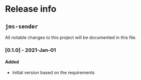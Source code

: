 # Release info
## `jms-sender`

All notable changes to this project will be documented in this file.

### [0.1.0] - 2021-Jan-01
#### Added
- Initial version based on the requirements
